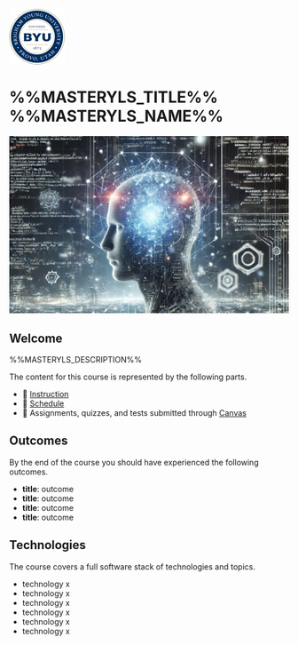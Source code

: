 ![BYU logo](byuLogo.png?raw=true)

# %%MASTERYLS_TITLE%% %%MASTERYLS_NAME%%

![cover](coursecover.jpg?raw=true)

## Welcome

%%MASTERYLS_DESCRIPTION%%

The content for this course is represented by the following parts.

- 📘 [Instruction](instruction/modules.md)
- 📅 [Schedule](schedule/schedule.md)
- 💯 Assignments, quizzes, and tests submitted through [Canvas](https://byu.instructure.com/)

## Outcomes

By the end of the course you should have experienced the following outcomes.

- **title**: outcome
- **title**: outcome
- **title**: outcome
- **title**: outcome

## Technologies

The course covers a full software stack of technologies and topics.

- technology x
- technology x
- technology x
- technology x
- technology x
- technology x
